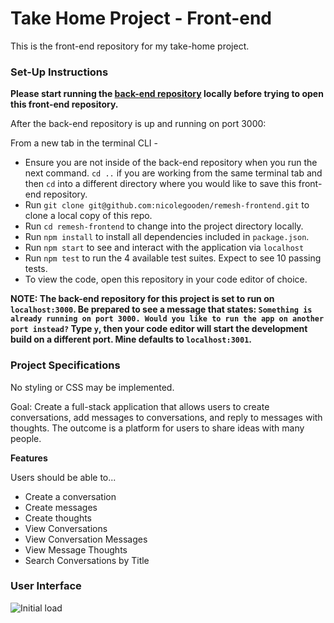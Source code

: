 # Take Home Project - Front-end

This is the front-end repository for my take-home project. 

### Set-Up Instructions

**Please start running the [back-end repository](https://github.com/nicolegooden/remesh) locally before trying to open this front-end repository.**

After the back-end repository is up and running on port 3000: 

From a new tab in the terminal CLI -
+ Ensure you are not inside of the back-end repository when you run the next command. `cd ..` if you are working from the same terminal tab and then `cd` into a different directory where you would like to save this front-end repository. 
+ Run `git clone git@github.com:nicolegooden/remesh-frontend.git` to clone a local copy of this repo.
+ Run `cd remesh-frontend` to change into the project directory locally.
+ Run `npm install` to install all dependencies included in `package.json`.
+ Run `npm start` to see and interact with the application via `localhost`
+ Run `npm test` to run the 4 available test suites. Expect to see 10 passing tests.
+ To view the code, open this repository in your code editor of choice. 

**NOTE: The back-end repository for this project is set to run on `localhost:3000`. Be prepared to see a message that states: `Something is already running on port 3000. Would you like to run the app on another port instead?` Type `y`, then your code editor will start the development build on a different port. Mine defaults to `localhost:3001`.**

### Project Specifications

No styling or CSS may be implemented.

Goal: Create a full-stack application that allows users to create conversations, add messages to conversations, and reply to messages with thoughts. The outcome is a platform for users to share ideas with many people.

**Features**

Users should be able to...

+ Create a conversation
+ Create messages
+ Create thoughts
+ View Conversations
+ View Conversation Messages
+ View Message Thoughts
+ Search Conversations by Title

### User Interface

![Initial load](initial-load)
